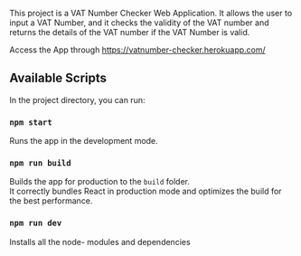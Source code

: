 This project is a VAT Number Checker Web Application. It allows the user to input a VAT Number,
and it checks the validity of the VAT number and returns the details of the VAT number if the VAT Number is valid.

Access the App through https://vatnumber-checker.herokuapp.com/

## Available Scripts

In the project directory, you can run:

### `npm start`

Runs the app in the development mode.<br>

### `npm run build`

Builds the app for production to the `build` folder.<br>
It correctly bundles React in production mode and optimizes the build for the best performance.

### `npm run dev`

Installs all the node- modules and dependencies
